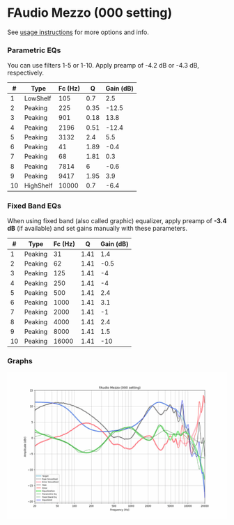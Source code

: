 # FAudio Mezzo (000 setting)
See [usage instructions](https://github.com/jaakkopasanen/AutoEq#usage) for more options and info.

### Parametric EQs
You can use filters 1-5 or 1-10. Apply preamp of -4.2 dB or -4.3 dB, respectively.

|   # | Type      |   Fc (Hz) |    Q |   Gain (dB) |
|-----|-----------|-----------|------|-------------|
|   1 | LowShelf  |       105 | 0.7  |         2.5 |
|   2 | Peaking   |       225 | 0.35 |       -12.5 |
|   3 | Peaking   |       901 | 0.18 |        13.8 |
|   4 | Peaking   |      2196 | 0.51 |       -12.4 |
|   5 | Peaking   |      3132 | 2.4  |         5.5 |
|   6 | Peaking   |        41 | 1.89 |        -0.4 |
|   7 | Peaking   |        68 | 1.81 |         0.3 |
|   8 | Peaking   |      7814 | 6    |        -0.6 |
|   9 | Peaking   |      9417 | 1.95 |         3.9 |
|  10 | HighShelf |     10000 | 0.7  |        -6.4 |

### Fixed Band EQs
When using fixed band (also called graphic) equalizer, apply preamp of **-3.4 dB** (if available) and set gains manually with these parameters.

|   # | Type    |   Fc (Hz) |    Q |   Gain (dB) |
|-----|---------|-----------|------|-------------|
|   1 | Peaking |        31 | 1.41 |         1.4 |
|   2 | Peaking |        62 | 1.41 |        -0.5 |
|   3 | Peaking |       125 | 1.41 |        -4   |
|   4 | Peaking |       250 | 1.41 |        -4   |
|   5 | Peaking |       500 | 1.41 |         2.4 |
|   6 | Peaking |      1000 | 1.41 |         3.1 |
|   7 | Peaking |      2000 | 1.41 |        -1   |
|   8 | Peaking |      4000 | 1.41 |         2.4 |
|   9 | Peaking |      8000 | 1.41 |         1.5 |
|  10 | Peaking |     16000 | 1.41 |       -10   |

### Graphs
![](./FAudio%20Mezzo%20(000%20setting).png)
